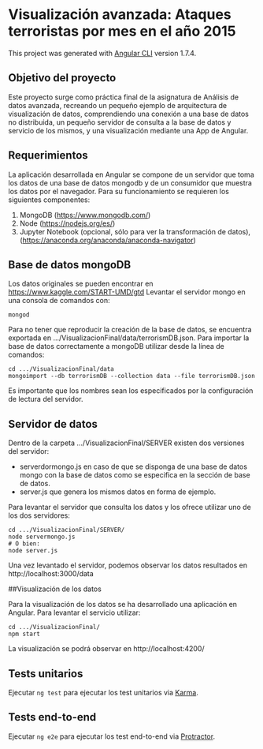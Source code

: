 # Visualización avanzada: Ataques terroristas por mes en el año 2015

This project was generated with [Angular CLI](https://github.com/angular/angular-cli) version 1.7.4.

## Objetivo del proyecto
Este proyecto surge como práctica final de la asignatura de Análisis de datos avanzada, recreando un pequeño ejemplo de arquitectura de visualización de datos, comprendiendo una conexión a una base de datos no distribuida, un pequeño servidor de consulta a la base de datos y servicio de los mismos, y una visualización mediante una App de Angular.

## Requerimientos

La aplicación desarrollada en Angular se compone de un servidor que toma los datos de una base de datos mongodb y de un consumidor que muestra los datos por el navegador.
Para su funcionamiento se requieren los siguientes componentes:
1. MongoDB (https://www.mongodb.com/)
2. Node (https://nodejs.org/es/)
3. Jupyter Notebook (opcional, sólo para ver la transformación de datos), (https://anaconda.org/anaconda/anaconda-navigator)

## Base de datos mongoDB

Los datos originales se pueden encontrar en https://www.kaggle.com/START-UMD/gtd
Levantar el servidor mongo en una consola de comandos con:
```
mongod
```
Para no tener que reproducir la creación de la base de datos, se encuentra exportada en .../VisualizacionFinal/data/terrorismDB.json.
Para importar la base de datos correctamente a mongoDB utilizar desde la línea de comandos:
```
cd .../VisualizacionFinal/data
mongoimport --db terrorismDB --collection data --file terrorismDB.json
```
Es importante que los nombres sean los especificados por la configuración de lectura del servidor.

## Servidor de datos

Dentro de la carpeta .../VisualizacionFinal/SERVER existen dos versiones del servidor:
- serverdormongo.js en caso de que se disponga de una base de datos mongo con la base de datos como se especifica en la sección de base de datos.
- server.js que genera los mismos datos en forma de ejemplo.

Para levantar el servidor que consulta los datos y los ofrece utilizar uno de los dos servidores:
```
cd .../VisualizacionFinal/SERVER/
node servermongo.js
# O bien:
node server.js
```
Una vez levantado el servidor, podemos observar los datos resultados en http://localhost:3000/data

##Visualización de los datos

Para la visualización de los datos se ha desarrollado una aplicación en Angular.
Para levantar el servicio utilizar:
```
cd .../VisualizacionFinal/
npm start
```
La visualización se podrá observar en http://localhost:4200/


## Tests unitarios

Ejecutar `ng test` para ejecutar los test unitarios via [Karma](https://karma-runner.github.io).

## Tests end-to-end

Ejecutar `ng e2e` para ejecutar los test end-to-end via [Protractor](http://www.protractortest.org/).

